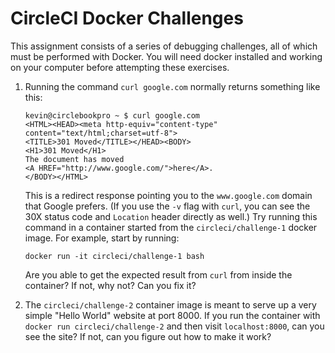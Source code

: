 # CircleCI Docker Challenges

This assignment consists of a series of debugging challenges, all of which must be performed with Docker. You will need docker installed and working on your computer before attempting these exercises.

1. Running the command `curl google.com` normally returns something like this:
    ```
    kevin@circlebookpro ~ $ curl google.com
    <HTML><HEAD><meta http-equiv="content-type" content="text/html;charset=utf-8">
    <TITLE>301 Moved</TITLE></HEAD><BODY>
    <H1>301 Moved</H1>
    The document has moved
    <A HREF="http://www.google.com/">here</A>.
    </BODY></HTML>
    ```
    This is a redirect response pointing you to the `www.google.com` domain that Google prefers. (If you use the `-v` flag with `curl`, you can see the 30X status code and `Location` header directly as well.) Try running this command in a container started from the `circleci/challenge-1` docker image. For example, start by running:
    ```
    docker run -it circleci/challenge-1 bash
    ```
    Are you able to get the expected result from `curl` from inside the container? If not, why not? Can you fix it?

2. The `circleci/challenge-2` container image is meant to serve up a very simple "Hello World" website at port 8000. If you run the container with `docker run circleci/challenge-2` and then visit `localhost:8000`, can you see the site? If not, can you figure out how to make it work?